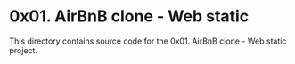 # 0x01. AirBnB clone - Web static
This directory contains source code for the 0x01. AirBnB clone - Web static project.
